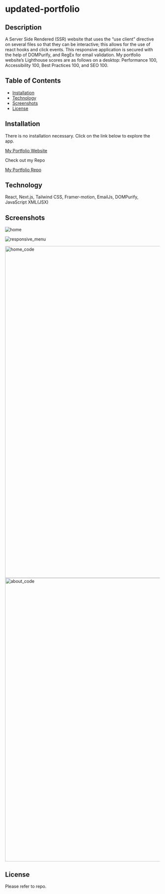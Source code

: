 # updated-portfolio

## Description

A Server Side Rendered (SSR) website that uses the “use client” directive on several files so that they can be interactive; this allows for the use of react hooks and click events. This responsive application is secured with the help of DOMPurify, and RegEx for email validation. My portfolio website’s Lighthouse scores are as follows on a desktop: Performance 100, Accessibility 100, Best Practices 100, and SEO 100.

## Table of Contents

- [Installation](#installation)
- [Technology](#technology)
- [Screenshots](#screenshots)
- [License](#license)

## Installation

There is no installation necessary. Click on the link below to explore the app.

[My Portfolio Website](https://avidwebdev.com)

Check out my Repo

[My Portfolio Repo](https://github.com/perfectblue0/updated-portfolio)

## Technology

React, Next.js, Tailwind CSS, Framer-motion, EmailJs, DOMPurify, JavaScript XML(JSX)

## Screenshots

![home](https://github.com/perfectblue0/updated-portfolio/assets/100807923/b75ff1fa-77b7-4cb0-9b33-5705ce75f81e)

![responsive_menu](https://github.com/perfectblue0/updated-portfolio/assets/100807923/bf022318-c955-4353-90ba-d0162f8215ba)

<img width="1077" alt="home_code" src="https://github.com/perfectblue0/updated-portfolio/assets/100807923/a90a1780-99f3-4819-8dee-c81f1ba1c398">

<img width="920" alt="about_code" src="https://github.com/perfectblue0/updated-portfolio/assets/100807923/dc6662c5-9489-4ce1-941b-f7dae45b477c">

## License

Please refer to repo.
